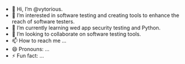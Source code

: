 - 👋 Hi, I’m @vytorious.
- 👀 I’m interested in software testing and creating tools to enhance the reach of software testers.
- 🌱 I’m currently learning wed app security testing and Python.
- 💞️ I’m looking to collaborate on software testing tools.
- 📫 How to reach me ...
- 😄 Pronouns: ...
- ⚡ Fun fact: ...

<!---
vytorious/vytorious is a ✨ special ✨ repository because its `README.md` (this file) appears on your GitHub profile.
You can click the Preview link to take a look at your changes.
--->
